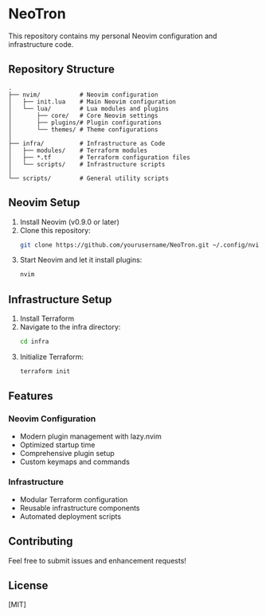 # NeoTron

This repository contains my personal Neovim configuration and infrastructure code.

## Repository Structure

```
.
├── nvim/           # Neovim configuration
│   ├── init.lua    # Main Neovim configuration
│   └── lua/        # Lua modules and plugins
│       ├── core/   # Core Neovim settings
│       ├── plugins/# Plugin configurations
│       └── themes/ # Theme configurations
│
├── infra/          # Infrastructure as Code
│   ├── modules/    # Terraform modules
│   ├── *.tf        # Terraform configuration files
│   └── scripts/    # Infrastructure scripts
│
└── scripts/        # General utility scripts
```

## Neovim Setup

1. Install Neovim (v0.9.0 or later)
2. Clone this repository:
   ```bash
   git clone https://github.com/yourusername/NeoTron.git ~/.config/nvim
   ```
3. Start Neovim and let it install plugins:
   ```bash
   nvim
   ```

## Infrastructure Setup

1. Install Terraform
2. Navigate to the infra directory:
   ```bash
   cd infra
   ```
3. Initialize Terraform:
   ```bash
   terraform init
   ```

## Features

### Neovim Configuration
- Modern plugin management with lazy.nvim
- Optimized startup time
- Comprehensive plugin setup
- Custom keymaps and commands

### Infrastructure
- Modular Terraform configuration
- Reusable infrastructure components
- Automated deployment scripts

## Contributing

Feel free to submit issues and enhancement requests!

## License

[MIT]
